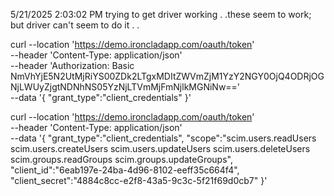 5/21/2025 2:03:02 PM
trying to get driver working . .these seem to work; but driver can't seem to do it . .

curl --location 'https://demo.ironcladapp.com/oauth/token' \
--header 'Content-Type: application/json' \
--header 'Authorization: Basic NmVhYjE5N2UtMjRiYS00ZDk2LTgxMDItZWVmZjM1YzY2NGY0OjQ4ODRjOGNjLWUyZjgtNDNhNS05YzNjLTVmMjFmNjlkMGNiNw==' \
--data '{
    "grant_type":"client_credentials"
    }'



curl --location 'https://demo.ironcladapp.com/oauth/token' \
--header 'Content-Type: application/json' \
--data '{
    "grant_type":"client_credentials",
    "scope":"scim.users.readUsers scim.users.createUsers scim.users.updateUsers scim.users.deleteUsers scim.groups.readGroups scim.groups.updateGroups",
    "client_id":"6eab197e-24ba-4d96-8102-eeff35c664f4",
    "client_secret":"4884c8cc-e2f8-43a5-9c3c-5f21f69d0cb7"
    }'